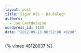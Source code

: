 ```yaml
---
layout: post
title: Sigur Rós - Dauðalogn
authors:
  - Joe Gantdelaine
wordpress_id: 1109
date: "2012-09-13 08:52:00 +0200"
---
```


{% vimeo 48128037 %}
